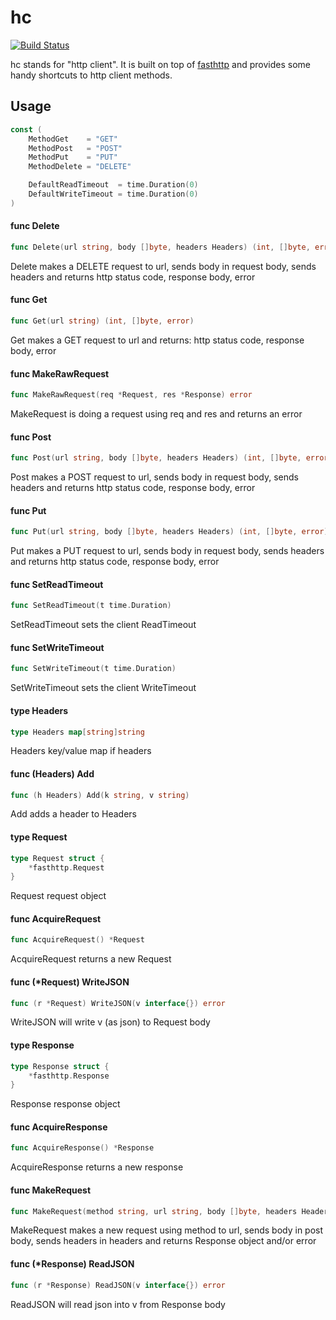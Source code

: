 # hc

[![Build
Status](https://travis-ci.org/skamenetskiy/hc.svg?branch=master)](https://travis-ci.org/skamenetskiy/hc)

hc stands for "http client". It is built on top of
[fasthttp](https://github.com/valyala/fasthttp) and provides some handy
shortcuts to http client methods.

## Usage

```go
const (
	MethodGet    = "GET"
	MethodPost   = "POST"
	MethodPut    = "PUT"
	MethodDelete = "DELETE"

	DefaultReadTimeout  = time.Duration(0)
	DefaultWriteTimeout = time.Duration(0)
)
```

#### func  Delete

```go
func Delete(url string, body []byte, headers Headers) (int, []byte, error)
```
Delete makes a DELETE request to url, sends body in request body, sends headers
and returns http status code, response body, error

#### func  Get

```go
func Get(url string) (int, []byte, error)
```
Get makes a GET request to url and returns: http status code, response body,
error

#### func  MakeRawRequest

```go
func MakeRawRequest(req *Request, res *Response) error
```
MakeRequest is doing a request using req and res and returns an error

#### func  Post

```go
func Post(url string, body []byte, headers Headers) (int, []byte, error)
```
Post makes a POST request to url, sends body in request body, sends headers and
returns http status code, response body, error

#### func  Put

```go
func Put(url string, body []byte, headers Headers) (int, []byte, error)
```
Put makes a PUT request to url, sends body in request body, sends headers and
returns http status code, response body, error

#### func  SetReadTimeout

```go
func SetReadTimeout(t time.Duration)
```
SetReadTimeout sets the client ReadTimeout

#### func  SetWriteTimeout

```go
func SetWriteTimeout(t time.Duration)
```
SetWriteTimeout sets the client WriteTimeout

#### type Headers

```go
type Headers map[string]string
```

Headers key/value map if headers

#### func (Headers) Add

```go
func (h Headers) Add(k string, v string)
```
Add adds a header to Headers

#### type Request

```go
type Request struct {
	*fasthttp.Request
}
```

Request request object

#### func  AcquireRequest

```go
func AcquireRequest() *Request
```
AcquireRequest returns a new Request

#### func (*Request) WriteJSON

```go
func (r *Request) WriteJSON(v interface{}) error
```
WriteJSON will write v (as json) to Request body

#### type Response

```go
type Response struct {
	*fasthttp.Response
}
```

Response response object

#### func  AcquireResponse

```go
func AcquireResponse() *Response
```
AcquireResponse returns a new response

#### func  MakeRequest

```go
func MakeRequest(method string, url string, body []byte, headers Headers) (*Response, error)
```
MakeRequest makes a new request using method to url, sends body in post body,
sends headers in headers and returns Response object and/or error

#### func (*Response) ReadJSON

```go
func (r *Response) ReadJSON(v interface{}) error
```
ReadJSON will read json into v from Response body
